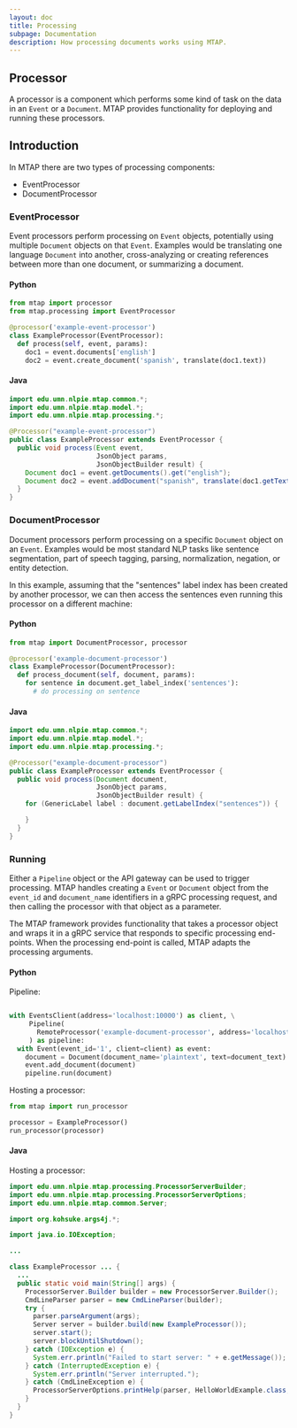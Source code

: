 ```yaml
---
layout: doc
title: Processing
subpage: Documentation
description: How processing documents works using MTAP.
---
```


## Processor

A processor is a component which performs some kind of task on the data in an
 ``Event`` or a ``Document``. MTAP provides functionality for deploying and
 running these processors.

## Introduction

In MTAP there are two types of processing components:

- EventProcessor
- DocumentProcessor

### EventProcessor

Event processors perform processing on ``Event`` objects, potentially using
multiple ``Document`` objects on that ``Event``. Examples would be translating
one language ``Document`` into another, cross-analyzing or creating references
between more than one document, or summarizing a document.

#### Python

```python
from mtap import processor
from mtap.processing import EventProcessor

@processor('example-event-processor')
class ExampleProcessor(EventProcessor):
  def process(self, event, params):
    doc1 = event.documents['english']
    doc2 = event.create_document('spanish', translate(doc1.text))
```

#### Java

```java
import edu.umn.nlpie.mtap.common.*;
import edu.umn.nlpie.mtap.model.*;
import edu.umn.nlpie.mtap.processing.*;

@Processor("example-event-processor")
public class ExampleProcessor extends EventProcessor {
  public void process(Event event,
                      JsonObject params,
                      JsonObjectBuilder result) {
    Document doc1 = event.getDocuments().get("english");
    Document doc2 = event.addDocument("spanish", translate(doc1.getText()));
  }
}
```

### DocumentProcessor

Document processors perform processing on a specific ``Document`` object on an
``Event``. Examples would be most standard NLP tasks like sentence segmentation,
part of speech tagging, parsing, normalization, negation, or entity detection.

In this example, assuming that the "sentences" label index has been created by
another processor, we can then access the sentences even running this processor
on a different machine:

#### Python

```python
from mtap import DocumentProcessor, processor

@processor('example-document-processor')
class ExampleProcessor(DocumentProcessor):
  def process_document(self, document, params):
    for sentence in document.get_label_index('sentences'):
      # do processing on sentence
```

#### Java

```java
import edu.umn.nlpie.mtap.common.*;
import edu.umn.nlpie.mtap.model.*;
import edu.umn.nlpie.mtap.processing.*;

@Processor("example-document-processor")
public class ExampleProcessor extends EventProcessor {
  public void process(Document document,
                      JsonObject params,
                      JsonObjectBuilder result) {
    for (GenericLabel label : document.getLabelIndex("sentences")) {

    }
  }
}
```

### Running

Either a ``Pipeline`` object or the API gateway can be used to trigger
processing. MTAP handles creating a ``Event`` or ``Document`` object
from the ``event_id`` and ``document_name`` identifiers in a gRPC processing
request, and then calling the processor with that object as a parameter.

The MTAP framework provides functionality that takes a processor object and
wraps it in a gRPC service that responds to specific processing end-points.
When the processing end-point is called, MTAP adapts the processing
arguments.

#### Python
Pipeline:
```python

with EventsClient(address='localhost:10000') as client, \
     Pipeline(
       RemoteProcessor('example-document-processor', address='localhost:10001')
     ) as pipeline:
  with Event(event_id='1', client=client) as event:
    document = Document(document_name='plaintext', text=document_text)
    event.add_document(document)
    pipeline.run(document)
```

Hosting a processor:
```python
from mtap import run_processor

processor = ExampleProcessor()
run_processor(processor)
```

#### Java
Hosting a processor:
```java
import edu.umn.nlpie.mtap.processing.ProcessorServerBuilder;
import edu.umn.nlpie.mtap.processing.ProcessorServerOptions;
import edu.umn.nlpie.mtap.common.Server;

import org.kohsuke.args4j.*;

import java.io.IOException;

...

class ExampleProcessor ... {
  ...
  public static void main(String[] args) {
    ProcessorServer.Builder builder = new ProcessorServer.Builder();
    CmdLineParser parser = new CmdLineParser(builder);
    try {
      parser.parseArgument(args);
      Server server = builder.build(new ExampleProcessor());
      server.start();
      server.blockUntilShutdown();
    } catch (IOException e) {
      System.err.println("Failed to start server: " + e.getMessage());
    } catch (InterruptedException e) {
      System.err.println("Server interrupted.");
    } catch (CmdLineException e) {
      ProcessorServerOptions.printHelp(parser, HelloWorldExample.class, e, null);
    }
  }
}

```
